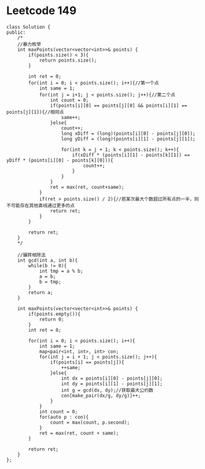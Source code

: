 # Leetcode 149
    class Solution {
    public:
        /*
        //暴力枚举
        int maxPoints(vector<vector<int>>& points) {
            if(points.size() < 3){
                return points.size();
            }

            int ret = 0;
            for(int i = 0; i < points.size(); i++){//第一个点
                int same = 1;
                for(int j = i+1; j < points.size(); j++){//第二个点
                    int count = 0;
                    if(points[i][0] == points[j][0] && points[i][1] == points[j][1]){//相同点
                        same++;
                    }else{
                        count++;
                        long xDiff = (long)(points[i][0] - points[j][0]);
                        long yDiff = (long)(points[i][1] - points[j][1]);

                        for(int k = j + 1; k < points.size(); k++){
                            if(xDiff * (points[i][1] - points[k][1]) == yDiff * (points[i][0] - points[k][0])){
                                count++;
                            }
                        }
                    }
                    ret = max(ret, count+same);
                }
                if(ret > points.size() / 2){//若某次最大个数超过所有点的一半，则不可能存在其他直线通过更多的点
                    return ret;
                }
            }

            return ret;
        }
        */

        //辗转相除法
        int gcd(int a, int b){
            while(b != 0){
                int tmp = a % b;
                a = b;
                b = tmp;
            }
            return a;
        }

        int maxPoints(vector<vector<int>>& points) {
            if(points.empty()){
                return 0;
            }
            int ret = 0;

            for(int i = 0; i < points.size(); i++){
                int same = 1;
                map<pair<int, int>, int> con;
                for(int j = i + 1; j < points.size(); j++){
                    if(points[i] == points[j]){
                        ++same;
                    }else{
                        int dx = points[i][0] - points[j][0];
                        int dy = points[i][1] - points[j][1];
                        int g = gcd(dx, dy);//获取最大公约数
                        con[make_pair(dx/g, dy/g)]++;
                    }
                }
                int count = 0;
                for(auto p : con){
                    count = max(count, p.second);
                }
                ret = max(ret, count + same);
            }

            return ret;
        }
    };
